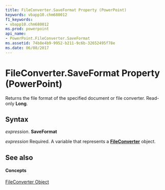 ```yaml
---
title: FileConverter.SaveFormat Property (PowerPoint)
keywords: vbapp10.chm680012
f1_keywords:
- vbapp10.chm680012
ms.prod: powerpoint
api_name:
- PowerPoint.FileConverter.SaveFormat
ms.assetid: 74b8e4b9-9952-b211-9c6b-32652495f78e
ms.date: 06/08/2017
---
```



# FileConverter.SaveFormat Property (PowerPoint)

Returns the file format of the specified document or file converter. Read-only **Long**.


## Syntax

 _expression_. **SaveFormat**

 _expression_ Required. A variable that represents a **[FileConverter](fileconverter-object-powerpoint.md)** object.


## See also


#### Concepts


[FileConverter Object](fileconverter-object-powerpoint.md)

